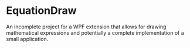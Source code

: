 # EquationDraw

An incomplete project for a WPF extension that allows for drawing mathematical expressions and potentially a complete implementation of a small application.
